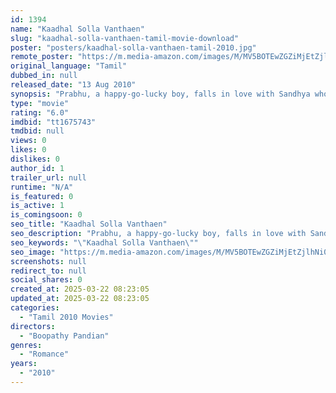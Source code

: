 ```yaml
---
id: 1394
name: "Kaadhal Solla Vanthaen"
slug: "kaadhal-solla-vanthaen-tamil-movie-download"
poster: "posters/kaadhal-solla-vanthaen-tamil-2010.jpg"
remote_poster: "https://m.media-amazon.com/images/M/MV5BOTEwZGZiMjEtZjlhNi00YmI2LWE5OTQtY2EzNGZiZDEwMWU0XkEyXkFqcGdeQXVyOTk3NTc2MzE@._V1_SX300.jpg"
original_language: "Tamil"
dubbed_in: null
released_date: "13 Aug 2010"
synopsis: "Prabhu, a happy-go-lucky boy, falls in love with Sandhya who studies in his college. However, difficulties arise when he finds out that she is two years elder to him."
type: "movie"
rating: "6.0"
imdbid: "tt1675743"
tmdbid: null
views: 0
likes: 0
dislikes: 0
author_id: 1
trailer_url: null
runtime: "N/A"
is_featured: 0
is_active: 1
is_comingsoon: 0
seo_title: "Kaadhal Solla Vanthaen"
seo_description: "Prabhu, a happy-go-lucky boy, falls in love with Sandhya who studies in his college. However, difficulties arise when he finds out that she is two years elder to him."
seo_keywords: "\"Kaadhal Solla Vanthaen\""
seo_image: "https://m.media-amazon.com/images/M/MV5BOTEwZGZiMjEtZjlhNi00YmI2LWE5OTQtY2EzNGZiZDEwMWU0XkEyXkFqcGdeQXVyOTk3NTc2MzE@._V1_SX300.jpg"
screenshots: null
redirect_to: null
social_shares: 0
created_at: 2025-03-22 08:23:05
updated_at: 2025-03-22 08:23:05
categories:
  - "Tamil 2010 Movies"
directors:
  - "Boopathy Pandian"
genres:
  - "Romance"
years:
  - "2010"
---
```

